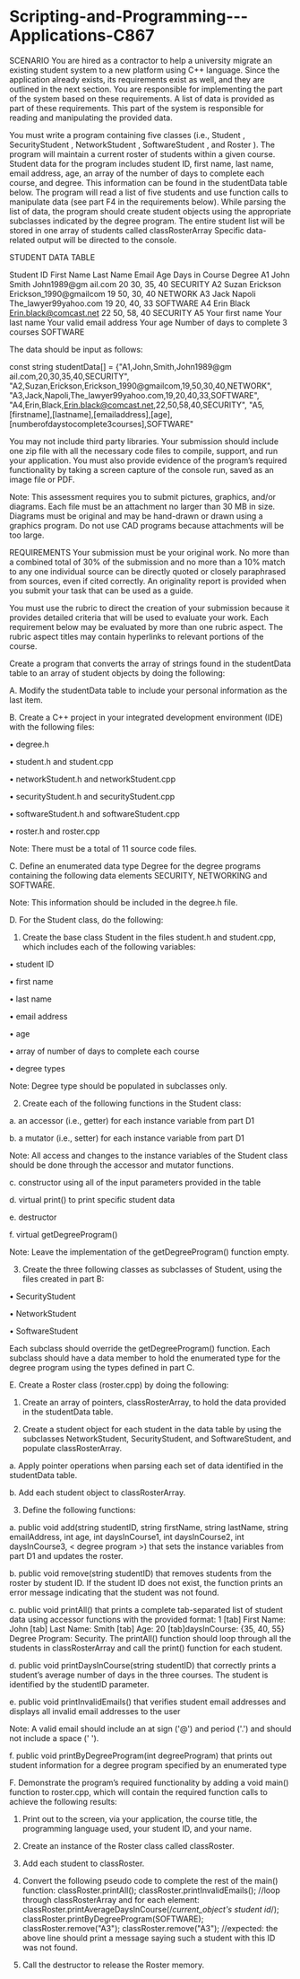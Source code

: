 # Scripting-and-Programming---Applications-C867





SCENARIO
You are hired as a contractor to help a university migrate an existing student system to a new platform using C++ language. Since the application already exists, its requirements exist as well, and they are outlined in the next section. You are responsible for implementing the part of the system based on these requirements. A list of data is provided as part of these requirements. This part of the system is responsible for reading and manipulating the provided data.


You must write a program containing five classes (i.e.,  Student , SecurityStudent , NetworkStudent , SoftwareStudent , and  Roster ). The program will maintain a current roster of students within a given course. Student data for the program includes student ID, first name, last name, email address, age, an array of the number of days to complete each course, and degree. This information can be found in the studentData table below. The program will read a list of five students and use function calls to manipulate data (see part F4 in the requirements below). While parsing the list of data, the program should create student objects using the appropriate subclasses indicated by the degree program. The entire student list will be stored in one array of students called  classRosterArray Specific data-related output will be directed to the console. 



STUDENT DATA TABLE



Student ID	First Name	Last Name	Email	Age	Days in Course	Degree
A1	John	Smith	John1989@gm ail.com	20	30, 35, 40 	SECURITY
A2	Suzan	Erickson	Erickson_1990@gmailcom	19	50, 30, 40 	NETWORK
A3	Jack	Napoli	The_lawyer99yahoo.com	19	20, 40, 33 	SOFTWARE
A4	Erin	Black	Erin.black@comcast.net	22	50, 58, 40 	SECURITY
A5	Your first name	Your last name	Your valid email address	Your age	Number of days to complete 3 courses	SOFTWARE

The data should be input as follows:

const string studentData[] =
 {"A1,John,Smith,John1989@gm ail.com,20,30,35,40,SECURITY",
 "A2,Suzan,Erickson,Erickson_1990@gmailcom,19,50,30,40,NETWORK",
 "A3,Jack,Napoli,The_lawyer99yahoo.com,19,20,40,33,SOFTWARE",
 "A4,Erin,Black,Erin.black@comcast.net,22,50,58,40,SECURITY",
 "A5,[firstname],[lastname],[emailaddress],[age],
 [numberofdaystocomplete3courses],SOFTWARE"

You may not include third party libraries. Your submission should include one zip file with all the necessary code files to compile, support, and run your application. You must also provide evidence of the program’s required functionality by taking a screen capture of the console run, saved as an image file or PDF.

Note: This assessment requires you to submit pictures, graphics, and/or diagrams. Each file must be an attachment no larger than 30 MB in size. Diagrams must be original and may be hand-drawn or drawn using a graphics program. Do not use CAD programs because attachments will be too large.
 

REQUIREMENTS
Your submission must be your original work. No more than a combined total of 30% of the submission and no more than a 10% match to any one individual source can be directly quoted or closely paraphrased from sources, even if cited correctly. An originality report is provided when you submit your task that can be used as a guide.



You must use the rubric to direct the creation of your submission because it provides detailed criteria that will be used to evaluate your work. Each requirement below may be evaluated by more than one rubric aspect. The rubric aspect titles may contain hyperlinks to relevant portions of the course.



Create a program that converts the array of strings found in the studentData table to an array of student objects by doing the following:



A.  Modify the studentData table to include your personal information as the last item.
 

B.  Create a C++ project in your integrated development environment (IDE) with the following files:

•   degree.h

•   student.h and student.cpp

•   networkStudent.h and networkStudent.cpp

•   securityStudent.h and securityStudent.cpp

•   softwareStudent.h and softwareStudent.cpp

•   roster.h and roster.cpp
 

Note: There must be a total of 11 source code files.
 

C.  Define an enumerated data type Degree for the degree programs containing the following data elements SECURITY, NETWORKING and SOFTWARE.
 

Note: This information should be included in the degree.h file.
 

D.  For the Student class, do the following:

1.  Create the base class Student in the files student.h and student.cpp, which includes each  of the following variables:

•   student ID

•   first name

•   last name

•   email address

•   age

•   array of number of days to complete each course

•   degree types
 

Note: Degree type should be populated in subclasses only.
 

2.  Create each of the following functions in the Student class:

a.  an accessor (i.e., getter) for each  instance variable from part D1

b.  a mutator (i.e., setter) for each instance variable from part D1
 

Note: All access and changes to the instance variables of the Student class should be done through the accessor and mutator functions.
 

c.  constructor using all  of the input parameters provided in the table

d.  virtual print() to print specific student data 

e.  destructor

f.  virtual getDegreeProgram()
 

Note: Leave the implementation of the getDegreeProgram() function empty.
 

3.  Create the three following classes as subclasses of Student, using the files created in part B:

•   SecurityStudent

•   NetworkStudent

•   SoftwareStudent

Each subclass should override the getDegreeProgram() function. Each subclass should have a data member to hold the enumerated type for the degree program using the types defined in part C.
 

E.  Create a Roster class (roster.cpp) by doing the following:

1.  Create an array of pointers, classRosterArray, to hold the data provided in the studentData table.

2.  Create a student object for each  student in the data table by using the subclasses NetworkStudent, SecurityStudent, and SoftwareStudent, and populate classRosterArray.

a.  Apply pointer operations when parsing each  set of data identified in the studentData table.

b.  Add each student object to classRosterArray.

3.  Define the following functions:

a.  public void add(string studentID, string firstName, string lastName, string emailAddress, int age, int daysInCourse1, int daysInCourse2, int daysInCourse3, < degree program >) that sets the instance variables from part D1 and updates the roster.

b.  public void remove(string studentID) that removes students from the roster by student ID. If the student ID does not exist, the function prints an error message indicating that the student was not found.
 

c.  public void printAll() that prints a complete tab-separated list of student data using accessor functions with the provided format: 1 [tab] First Name: John [tab] Last Name: Smith [tab] Age: 20 [tab]daysInCourse: {35, 40, 55} Degree Program: Security. The printAll() function should loop through all  the students in classRosterArray and call the print() function for each student.

d.  public void printDaysInCourse(string studentID) that correctly prints a student’s average number of days in the three courses. The student is identified by the studentID parameter.

e.  public void printInvalidEmails() that verifies student email addresses and displays all invalid email addresses to the user
 

Note: A valid email should include an at sign ('@') and period ('.') and should not include a space (' ').
 

f.  public void printByDegreeProgram(int degreeProgram) that prints out student information for a degree program specified by an enumerated type
 

F.  Demonstrate the program’s required functionality by adding a void main() function to roster.cpp, which will contain the required function calls to achieve the following results:

1.  Print out to the screen, via your application, the course title, the programming language used, your student ID, and your name.

2.  Create an instance of the Roster class called classRoster.

3.  Add each student to classRoster.

4.  Convert the following pseudo code to complete the rest of the main() function:
classRoster.printAll();
classRoster.printInvalidEmails();
//loop through classRosterArray and for each element:
classRoster.printAverageDaysInCourse(/*current_object's student id*/);
classRoster.printByDegreeProgram(SOFTWARE);
classRoster.remove("A3");
classRoster.remove("A3");
 //expected: the above line should print a message saying such a student with this ID was not found.

5.  Call the destructor to release the Roster memory.
